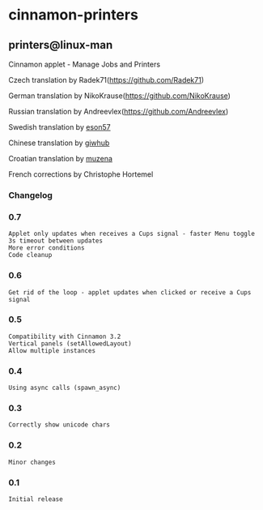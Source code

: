 # cinnamon-printers
## printers@linux-man
Cinnamon applet - Manage Jobs and Printers

Czech translation by Radek71(<https://github.com/Radek71>)

German translation by NikoKrause(<https://github.com/NikoKrause>)

Russian translation by Andreevlex(<https://github.com/Andreevlex>)

Swedish translation by [eson57](https://github.com/eson57)

Chinese translation by [giwhub](https://github.com/giwhub)

Croatian translation by [muzena](https://github.com/muzena)

French corrections by Christophe Hortemel

### Changelog

### 0.7
    Applet only updates when receives a Cups signal - faster Menu toggle
    3s timeout between updates
    More error conditions
    Code cleanup

### 0.6
    Get rid of the loop - applet updates when clicked or receive a Cups signal

### 0.5
    Compatibility with Cinnamon 3.2
    Vertical panels (setAllowedLayout)
    Allow multiple instances

### 0.4
    Using async calls (spawn_async)

### 0.3
    Correctly show unicode chars

### 0.2
    Minor changes

### 0.1
    Initial release
